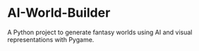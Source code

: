 # AI-World-Builder
A Python project to generate fantasy worlds using AI and visual representations with Pygame.
